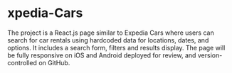 # xpedia-Cars
The project is a React.js page similar to Expedia Cars where users can search for car rentals using hardcoded data for locations, dates, and options. It includes a search form, filters and results display. The page will be fully responsive on iOS and Android deployed for review, and version-controlled on GitHub.
